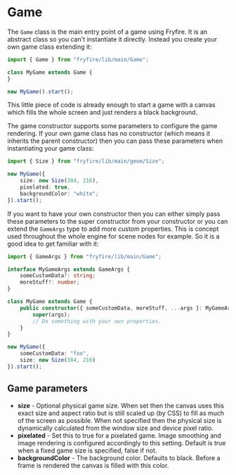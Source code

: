 Game
====

The `Game` class is the main entry point of a game using Fryfire. It is an abstract class so you can't instantiate it directly. Instead you create your own game class extending it:

```typescript
import { Game } from "fryfire/lib/main/Game";

class MyGame extends Game {
}

new MyGame().start();
```

This little piece of code is already enough to start a game with a canvas which fills the whole screen and just renders a black background.

The game constructor supports some parameters to configure the game rendering. If your own game class has no constructor (which means it inherits the parent constructor) then you can pass these parameters when instantiating your game class:

```typescript
import { Size } from "fryfire/lib/main/geom/Size";

new MyGame({
    size: new Size(384, 216),
    pixelated: true,
    backgroundColor: "white";
}).start();
```

If you want to have your own constructor then you can either simply pass these parameters to the super constructor from your constructor or you can extend the `GameArgs` type to add more custom properties. This is concept used throughout the whole engine for scene nodes for example. So it is a good idea to get familiar with it:

```typescript
import { GameArgs } from "fryfire/lib/main/Game";

interface MyGameArgs extends GameArgs {
    someCustomData?: string;
    moreStuff?: number;
}

class MyGame extends Game {
    public constructor({ someCustomData, moreStuff, ...args }: MyGameArgs) {
        super(args);
        // Do something with your own properties.
    }
}

new MyGame({
    someCustomData: "foo",
    size: new Size(384, 216)
}).start();
```

Game parameters
---------------

* **size** - Optional physical game size. When set then the canvas uses this exact size and aspect ratio but is still scaled up (by CSS) to fill as much of the screen as possible. When not specified then the physical size is dynamically calculated from the window size and device pixel ratio.
* **pixelated** - Set this to true for a pixelated game. Image smoothing and image rendering is configured accordingly to this setting. Default is true when a fixed game size is specified, false if not.
* **backgroundColor** - The background color. Defaults to black. Before a frame is rendered the canvas is filled with this color.
